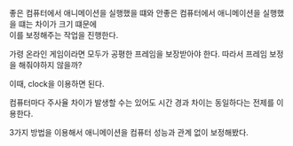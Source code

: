좋은 컴퓨터에서 애니메이션을 실행했을 떄와
안좋은 컴퓨터에서 애니메이션을 실행했을 떄는 차이가 크기 떄문에   
이를 보정해주는 작업을 진행한다.

가령 온라인 게임이라면 모두가 공평한 프레임을 보장받아야 한다.
따라서 프레임 보정을 해줘야하지 않을까?

이때, clock을 이용하면 된다.

컴퓨터마다 주사율 차이가 발생할 수는 있어도 시간 경과 차이는 동일하다는 전제를 이용한다.   

3가지 방법을 이용해서 애니메이션을 컴퓨터 성능과 관계 없이 보정해봤다.
